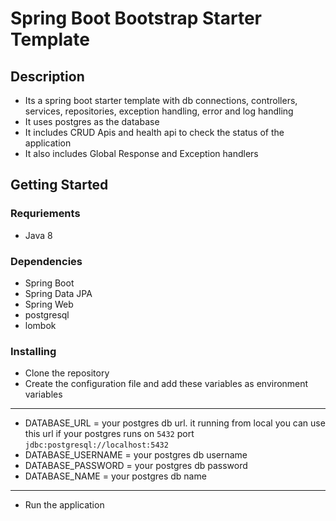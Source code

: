 # Spring Boot Bootstrap Starter Template

## Description
- Its a spring boot starter template with db connections, controllers, services, repositories, exception handling, error and log handling
- It uses postgres as the database
- It includes CRUD Apis and health api to check the status of the application
- It also includes Global Response and Exception handlers

## Getting Started

### Requriements
- Java 8

### Dependencies
- Spring Boot
- Spring Data JPA
- Spring Web
- postgresql
- lombok

### Installing
- Clone the repository
- Create the configuration file and add these variables as environment variables 
-------------------
- DATABASE_URL = your postgres db url. it running from local you can use this url if your postgres runs on `5432` port `jdbc:postgresql://localhost:5432`
- DATABASE_USERNAME = your postgres db username
- DATABASE_PASSWORD = your postgres db password
- DATABASE_NAME = your postgres db name
-------------------

- Run the application

